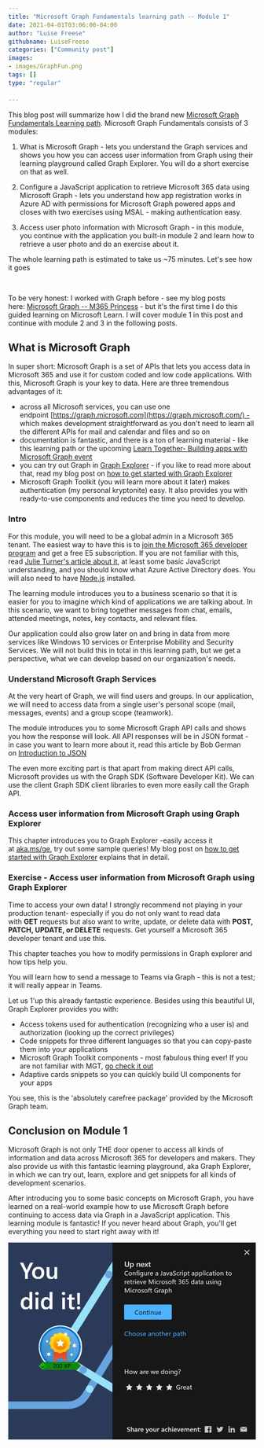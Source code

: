 ```yaml
---
title: "Microsoft Graph Fundamentals learning path -- Module 1"
date: 2021-04-01T03:06:00-04:00
author: "Luise Freese"
githubname: LuiseFreese
categories: ["Community post"]
images:
- images/GraphFun.png
tags: []
type: "regular"

---
```


This blog post will summarize how I did the brand new [Microsoft Graph
Fundamentals Learning
path](https://docs.microsoft.com/learn/paths/m365-msgraph-fundamentals/).
Microsoft Graph Fundamentals consists of 3 modules:

1.  What is Microsoft Graph - lets you understand the Graph services and
    shows you how you can access user information from Graph using their
    learning playground called Graph Explorer. You will do a short
    exercise on that as well.

2.  Configure a JavaScript application to retrieve Microsoft 365 data
    using Microsoft Graph - lets you understand how app registration
    works in Azure AD with permissions for Microsoft Graph powered apps
    and closes with two exercises using MSAL - making authentication
    easy.

3.  Access user photo information with Microsoft Graph - in this module,
    you continue with the application you built-in module 2 and learn
    how to retrieve a user photo and do an exercise about it.

The whole learning path is estimated to take us \~75 minutes. Let's see
how it goes 

 

To be very honest: I worked with Graph before - see my blog posts
here: [Microsoft Graph -- M365
Princess](https://m365princess.com/category/microsoft-graph/) - but
it's the first time I do this guided learning on Microsoft Learn. I
will cover module 1 in this post and continue with module 2 and 3 in the
following posts.

## What is Microsoft Graph

In super short: Microsoft Graph is a set of APIs that lets you access
data in Microsoft 365 and use it for custom coded and low code
applications. With this, Microsoft Graph is your key to data. Here are
three tremendous advantages of it:

-   across all Microsoft services, you can use one
    endpoint [https://graph.microsoft.com](https://graph.microsoft.com/) -
    which makes development straightforward as you don't need to learn
    all the different APIs for mail and calendar and files and so on
-   documentation is fantastic, and there is a ton of learning
    material - like this learning path or the upcoming [Learn Together-
    Building apps with Microsoft Graph
    event](https://learntogether-graph.splashthat.com/)
-   you can try out Graph in [Graph Explorer](https://aka.ms/ge) - if
    you like to read more about that, read my blog post on [how to get
    started with Graph
    Explorer](https://m365princess.com/how-to-get-started-with-graph-explorer/)
-   Microsoft Graph Toolkit (you will learn more about it later) makes
    authentication (my personal kryptonite) easy. It also provides you
    with ready-to-use components and reduces the time you need to
    develop.

### Intro 

For this module, you will need to be a global admin in a Microsoft 365
tenant. The easiest way to have this is to [join the Microsoft 365
developer
program](https://developer.microsoft.com/microsoft-365/dev-program) and
get a free E5 subscription. If you are not familiar with this,
read [Julie Turner's article about
it](https://techcommunity.microsoft.com/t5/microsoft-365-pnp-blog/what-is-a-dev-tenant-and-why-would-you-want-one/ba-p/2036610),
at least some basic JavaScript understanding, and you should know what
Azure Active Directory does. You will also need to
have [Node.js](https://nodejs.org/en/) installed.

The learning module introduces you to a business scenario so that it is
easier for you to imagine which kind of applications we are talking
about. In this scenario, we want to bring together messages from chat,
emails, attended meetings, notes, key contacts, and relevant files.

Our application could also grow later on and bring in data from more
services like Windows 10 services or Enterprise Mobility and Security
Services. We will not build this in total in this learning path, but we
get a perspective, what we can develop based on our organization's
needs.

### Understand Microsoft Graph Services

At the very heart of Graph, we will find users and groups. In our
application, we will need to access data from a single user's personal
scope (mail, messages, events) and a group scope (teamwork).

The module introduces you to some Microsoft Graph API calls and shows
you how the response will look. All API responses will be in JSON
format - in case you want to learn more about it, read this article by
Bob German on [Introduction to
JSON](https://techcommunity.microsoft.com/t5/microsoft-365-pnp-blog/introduction-to-json/ba-p/2049369)

The even more exciting part is that apart from making direct API calls,
Microsoft provides us with the Graph SDK (Software Developer Kit). We
can use the client Graph SDK client libraries to even more easily call
the Graph API.

### Access user information from Microsoft Graph using Graph Explorer

This chapter introduces you to Graph Explorer -easily access it
at [aka.ms/ge](https://aka.ms/ge), try out some sample queries! My blog
post on [how to get started with Graph
Explorer](https://m365princess.com/how-to-get-started-with-graph-explorer/) explains
that in detail.

### Exercise - Access user information from Microsoft Graph using Graph Explorer

Time to access your own data! I strongly recommend not playing in your
production tenant- especially if you do not only want to read data
with **GET** requests but also want to write, update, or delete data
with **POST, PATCH, UPDATE, or DELETE** requests. Get yourself a
Microsoft 365 developer tenant and use this.

This chapter teaches you how to modify permissions in Graph explorer and
how tips help you.

You will learn how to send a message to Teams via Graph - this is not a
test; it will really appear in Teams.

Let us 1'up this already fantastic experience. Besides using this
beautiful UI, Graph Explorer provides you with:

-   Access tokens used for authentication (recognizing who a user is)
    and authorization (looking up the correct privileges)
-   Code snippets for three different languages so that you can
    copy-paste them into your applications
-   Microsoft Graph Toolkit components - most fabulous thing ever! If
    you are not familiar with MGT, [go check it
    out](https://www.youtube.com/watch?v=TbAZHvB5NEk)
-   Adaptive cards snippets so you can quickly build UI components for
    your apps

You see, this is the 'absolutely carefree package' provided by the
Microsoft Graph team.

## Conclusion on Module 1

Microsoft Graph is not only THE door opener to access all kinds of
information and data across Microsoft 365 for developers and makers.
They also provide us with this fantastic learning playground, aka Graph
Explorer, in which we can try out, learn, explore and get snippets for
all kinds of development scenarios.

After introducing you to some basic concepts on Microsoft Graph, you
have learned on a real-world example how to use Microsoft Graph before
continuing to access data via Graph in a JavaScript application. This
learning module is fantastic! If you never heard about Graph, you'll
get everything you need to start right away with it!


![GraphFun-youdidit1.png](images/GraphFun-youdidit1.png)
